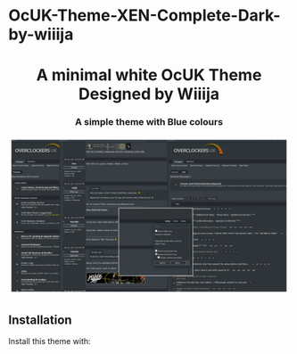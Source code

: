# OcUK-Theme-XEN-Complete-Dark-by-wiiija


<h1 align="center">
	A minimal white OcUK Theme Designed by Wiiija
</h1>

<h3 align="center">
	A simple theme with Blue colours
</h3>

<p align="center">
	<a href="https://overclockers.co.uk/forum"></a>
</p>

<p align="center">
	<img src="screenshot.png" alt="Screenshot of the theme" width="550">
</p>


## Installation

Install this theme with:

```install notes coming soon!
```

